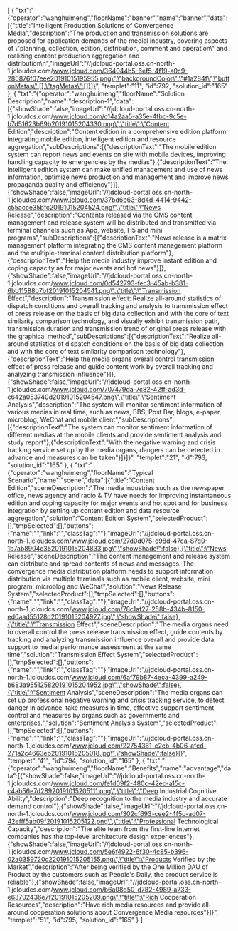 [
	{
		"txt":"{\"operator\":\"wanghuimeng\",\"floorName\":\"banner\",\"name\":\"banner\",\"data\":[{\"title\":\"Intelligent Production Solutions of Convergence Media\",\"description\":\"The production and transmission solutions are proposed for application demands of the medial industry, covering aspects of \\\"planning, collection, edition, distribution, comment and operation\\\" and realizing content production aggregation and distribution\\n\",\"imageUrl\":\"//jdcloud-portal.oss.cn-north-1.jcloudcs.com/www.jcloud.com/364044b5-6ef5-4f19-a0c9-286876f07eee20191015195955.png\",\"backgroundColor\":\"#1a284f\",\"buttonMetas\":[],\"tagMetas\":[]}]}",
		"templet":"11",
		"id":792,
		"solution_id":"165"
	},
	{
		"txt":"{\"operator\":\"wanghuimeng\",\"floorName\":\"Solution Description\",\"name\":\"description-1\",\"data\":[{\"showShade\":false,\"imageUrl\":\"//jdcloud-portal.oss.cn-north-1.jcloudcs.com/www.jcloud.com/c14a2aa5-a35e-4fbc-9c5e-b7d51623b69b20191015204330.png\",\"title\":\"Content Edition\",\"description\":\"Content edition in a comprehensive edition platform integrating mobile edition, intelligent edition and resource aggregation\",\"subDescriptions\":[{\"descriptionText\":\"The mobile edition system can report news and events on site with mobile devices, improving handling capacity to emergencies by the medias\"},{\"descriptionText\":\"The intelligent edition system can make unified management and use of news information, optimize news production and management and improve news propaganda quality and efficiency\"}]},{\"showShade\":false,\"imageUrl\":\"//jdcloud-portal.oss.cn-north-1.jcloudcs.com/www.jcloud.com/37bd6b63-8d4d-4414-9442-c55acce35bfc20191015204524.png\",\"title\":\"News Release\",\"description\":\"Contents released via the CMS content management and release system will be distributed and transmitted via terminal channels such as App, website, H5 and mini programs\",\"subDescriptions\":[{\"descriptionText\":\"News release is a matrix management platform integrating the CMS content management platform and the multiple-terminal content distribution platform\"},{\"descriptionText\":\"Help the media industry improve instant edition and coping capacity as for major events and hot news\"}]},{\"showShade\":false,\"imageUrl\":\"//jdcloud-portal.oss.cn-north-1.jcloudcs.com/www.jcloud.com/0d542793-fec3-45ab-b381-6bb11588b7bf20191015204541.png\",\"title\":\"Transmission Effect\",\"description\":\"Transmission effect: Realize all-around statistics of dispatch conditions and overall tracking and analysis to transmission effect of press release on the basis of big data collection and with the core of text similarity comparison technology, and visually exhibit transmission path, transmission duration and transmission trend of original press release with the graphical method\",\"subDescriptions\":[{\"descriptionText\":\"Realize all-around statistics of dispatch conditions on the basis of big data collection and with the core of text similarity comparison technology\"},{\"descriptionText\":\"Help the media organs overall control transmission effect of press release and guide content work by overall tracking and analyzing transmission influence\"}]},{\"showShade\":false,\"imageUrl\":\"//jdcloud-portal.oss.cn-north-1.jcloudcs.com/www.jcloud.com/707479da-7c82-42ff-ad3d-c642a053740d20191015204547.png\",\"title\":\"Sentiment Analysis\",\"description\":\"The system will monitor sentiment information of various medias in real time, such as news, BBS, Post Bar, blogs, e-paper, microblog, WeChat and mobile client\",\"subDescriptions\":[{\"descriptionText\":\"The system can monitor sentiment information of different medias at the mobile clients and provide sentiment analysis and study report\"},{\"descriptionText\":\"With the negative warning and crisis tracking service set up by the media organs, dangers can be detected in advance and measures can be taken\"}]}]}",
		"templet":"21",
		"id":793,
		"solution_id":"165"
	},
	{
		"txt":"{\"operator\":\"wanghuimeng\",\"floorName\":\"Typical Scenario\",\"name\":\"scene\",\"data\":[{\"title\":\"Content Edition\",\"sceneDescription\":\"The media industries such as the newspaper office, news agency and radio & TV have needs for improving instantaneous edition and coping capacity for major events and hot spot and for business integration by setting up content edition and data resource aggregation\",\"solution\":\"Content Edition System\",\"selectedProduct\":[],\"tmpSelected\":[],\"buttons\":{\"name\":\"\",\"link\":\"\",\"classTag\":\"\"},\"imageUrl\":\"//jdcloud-portal.oss.cn-north-1.jcloudcs.com/www.jcloud.com/27d0d075-e98d-47ca-87d0-1b7ab8904e3520191015204833.jpg\",\"showShade\":false},{\"title\":\"News Release\",\"sceneDescription\":\"The content management and release system can distribute and spread contents of news and messages. The convergence media distribution platform needs to support information distribution via multiple terminals such as mobile client, website, mini program, microblog and WeChat\",\"solution\":\"News Release System\",\"selectedProduct\":[],\"tmpSelected\":[],\"buttons\":{\"name\":\"\",\"link\":\"\",\"classTag\":\"\"},\"imageUrl\":\"//jdcloud-portal.oss.cn-north-1.jcloudcs.com/www.jcloud.com/78c1af27-258b-434b-8150-ed0aad55128d20191015204927.jpg\",\"showShade\":false},{\"title\":\"Transmission Effect\",\"sceneDescription\":\"The media organs need to overall control the press release transmission effect, guide contents by tracking and analyzing transmission influence overall and provide data support to medial performance assessment at the same time\",\"solution\":\"Transmission Effect System\",\"selectedProduct\":[],\"tmpSelected\":[],\"buttons\":{\"name\":\"\",\"link\":\"\",\"classTag\":\"\"},\"imageUrl\":\"//jdcloud-portal.oss.cn-north-1.jcloudcs.com/www.jcloud.com/6af79b87-4eca-4399-a249-b683a955125820191015204952.jpg\",\"showShade\":false},{\"title\":\"Sentiment Analysis\",\"sceneDescription\":\"The media organs can set up professional negative warning and crisis tracking service, to detect danger in advance, take measures in time, effective support sentiment control and measures by organs such as governments and enterprises.\",\"solution\":\"Sentiment Analysis System\",\"selectedProduct\":[],\"tmpSelected\":[],\"buttons\":{\"name\":\"\",\"link\":\"\",\"classTag\":\"\"},\"imageUrl\":\"//jdcloud-portal.oss.cn-north-1.jcloudcs.com/www.jcloud.com/22754361-c2cb-4b06-afcd-271a2c4663eb20191015205018.jpg\",\"showShade\":false}]}",
		"templet":"41",
		"id":794,
		"solution_id":"165"
	},
	{
		"txt":"{\"operator\":\"wanghuimeng\",\"floorName\":\"Benefits\",\"name\":\"advantage\",\"data\":[{\"showShade\":false,\"imageUrl\":\"//jdcloud-portal.oss.cn-north-1.jcloudcs.com/www.jcloud.com/fe1d09f2-480c-42ec-a15c-c4ab56e7d28920191015205111.png\",\"title\":\"Deep Industrial Cognitive Ability\",\"description\":\"Deep recognition to the media industry and accurate demand control\"},{\"showShade\":false,\"imageUrl\":\"//jdcloud-portal.oss.cn-north-1.jcloudcs.com/www.jcloud.com/302cf693-cee2-4f5c-ad07-42efff5ab09f20191015205122.png\",\"title\":\"Professional Technological Capacity\",\"description\":\"The elite team from the first-line Internet companies has the top-level architecture design experiences\"},{\"showShade\":false,\"imageUrl\":\"//jdcloud-portal.oss.cn-north-1.jcloudcs.com/www.jcloud.com/5e6f4922-6f30-4c85-b396-02a0359720c220191015205155.png\",\"title\":\"Products Verified by the Market\",\"description\":\"After being verified by the One Million DAU of Product by the customers such as People's Daily, the product service is reliable\"},{\"showShade\":false,\"imageUrl\":\"//jdcloud-portal.oss.cn-north-1.jcloudcs.com/www.jcloud.com/b6a08d50-d782-4989-a733-e63702436e7f20191015205209.png\",\"title\":\"Rich Cooperation Resources\",\"description\":\"Have rich media resources and provide all-around cooperation solutions about Convergence Media resources\"}]}",
		"templet":"51",
		"id":795,
		"solution_id":"165"
	}
]